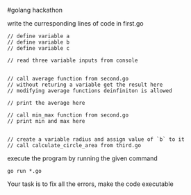 #golang hackathon

write the curresponding lines of code in first.go

```
// define variable a
// define variable b
// define variable c

// read three variable inputs from console


// call average function from second.go
// without returing a variable get the result here
// modifying average functions deinfiniton is allowed

// print the average here

// call min_max function from second.go
// print min and max here


// create a variable radius and assign value of `b` to it
// call calculate_circle_area from third.go

```



execute the program by running the given command

```go run *.go```

Your task is to fix all the errors, make the code executable

